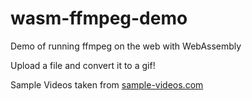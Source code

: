 # wasm-ffmpeg-demo
Demo of running ffmpeg on the web with WebAssembly

Upload a file and convert it to a gif!

Sample Videos taken from [sample-videos.com](https://www.sample-videos.com/)